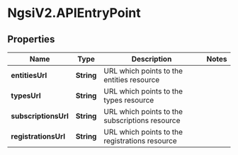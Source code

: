 # NgsiV2.APIEntryPoint

## Properties
Name | Type | Description | Notes
------------ | ------------- | ------------- | -------------
**entitiesUrl** | **String** | URL which points to the entities resource | 
**typesUrl** | **String** | URL which points to the types resource | 
**subscriptionsUrl** | **String** | URL which points to the subscriptions resource | 
**registrationsUrl** | **String** | URL which points to the registrations resource | 


